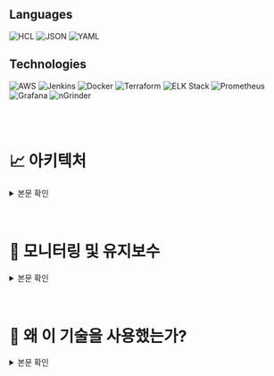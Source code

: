 

## **Languages**
    
![HCL](https://img.shields.io/badge/HCL-%235951CC?style=flat-square&logo=HashiCorp&logoColor=white)
![JSON](https://img.shields.io/badge/JSON-%23000000?style=flat-square&logo=json&logoColor=white)
![YAML](https://img.shields.io/badge/YAML-%23CB171E?style=flat-square&logo=yaml&logoColor=white)
    
## **Technologies**
    
![AWS](https://img.shields.io/badge/AWS-%23FF9900?style=flat-square&logo=amazonaws&logoColor=white)
![Jenkins](https://img.shields.io/badge/Jenkins-%23D24939?style=flat-square&logo=jenkins&logoColor=white)
![Docker](https://img.shields.io/badge/Docker-%230db7ed?style=flat-square&logo=docker&logoColor=white)
![Terraform](https://img.shields.io/badge/Terraform-%23623CE4?style=flat-square&logo=terraform&logoColor=white)
![ELK Stack](https://img.shields.io/badge/ELK-%23005571?style=flat-square&logo=elastic&logoColor=white)
![Prometheus](https://img.shields.io/badge/Prometheus-%23E6522C?style=flat-square&logo=prometheus&logoColor=white)
![Grafana](https://img.shields.io/badge/Grafana-%23F46800?style=flat-square&logo=grafana&logoColor=white)
![nGrinder](https://img.shields.io/badge/nGrinder-%234285F4?style=flat-square&logo=apache&logoColor=white)

<br>
<br>

# **📈 아키텍처**
<details>
  <summary>본문 확인</summary>
  <div markdown="1">
    
<img src="./images/Architecture.png">

- 단일 VPC 내에 퍼블릭/프라이빗 서브넷을 구성하고 NAT 인스턴스를 두어 보안과 확장성을 동시에 확보했습니다.
    - **퍼블릭 서브넷**: 프론트엔드 서버 및 NAT 인스턴스 배포.
    - **프라이빗 서브넷**: 백엔드, Jenkins, Redis, RDS 등 주요 서비스 배치.
    - **VPC 격리**: 퍼블릭/프라이빗 서브넷 분리로 외부 접근 차단.
    - **CORS 문제 해결:** 프론트엔드와 백엔드 간의 CORS 문제를 해결하기 위해, 프론트엔드의 ALB와 백엔드의 ALB에 각각 메인 도메인과 서브 도메인을 할당하여 동일 출처 정책을 만족시켰습니다. 이를 통해 클라이언트와 서버 간의 원활한 통신이 가능해졌습니다.
- **ECS**: 프론트엔드, 백엔드, AI 서비스를 컨테이너로 배포하며 ASG로 스케일 인/아웃 관리.
- **ALB**:
    - 프론트 ALB: Route 53을 통해 도메인 연결.
    - 백엔드 + AI ALB: 서브도메인으로 CORS 문제 해결.
- **CI/CD 파이프라인**: Jenkins에서 GitHub 푸시를 감지하여 Docker 이미지를 ECR에 업로드 후 ECS로 자동 배포.
- **모니터링 및 로그 관리**:
    - Prometheus와 Grafana로 메트릭 모니터링.
    - ELK 스택으로 로그 수집 및 시각화.

ECS와 ASG로 컨테이너를 배포 및 확장하며, ALB와 Route 53으로 도메인 연결과 CORS 문제를 해결했습니다. CI/CD로 배포를 자동화하고, Prometheus, Grafana, ELK 스택으로 모니터링과 로그 관리를 수행했습니다.


---
<details>
  <summary><b>구축한 AWS 환경의 주요 구성 요소</b></summary>
  <div markdown="1">

프로젝트의 요구사항을 충족하고 효율적인 클라우드 환경을 구축하기 위해 AWS 인프라를 다음과 같이 구성하였습니다. 주요 목표는 **무중단 배포**, **트래픽 분산**, **컨테이너 배포 자동화**, 그리고 **리소스 확장성과 효율성**을 확보하는 것이었습니다.

---

## 배포 환경

### **1. 무중단 배포**

- ECS - **Rolling Update** 
새로운 애플리케이션 버전을 배포할 때 기존 태스크를 점진적으로 교체하며, 서비스 중단 없이 애플리케이션 업데이트가 가능합니다.

### **3. 컨테이너 배포 자동화**

- **ECS(Elastic Container Service) / ECR(Elastic Container Registry)**
    - ECS의 **시작 템플릿**과 **유저데이터**를 활용해 Auto Scaling Group에서 생성된 인스턴스가 ECR의 이미지를 받아 자동으로 애플리케이션을 실행할 수 있도록 구성했습니다.

### **2. 트래픽 분산**

- **Application Load Balancer(ALB)**
    - 다수의 Auto Scaling Group에 트래픽을 분산시켰습니다.
    - ALB는 들어오는 요청을 라우팅하고, 각 애플리케이션 인스턴스의 상태를 모니터링하여 비정상 인스턴스를 자동으로 제외합니다.

---

### **4. Auto Scaling 및 태스크 확장 로직**

[링크](https://www.notion.so/read-me-161e56f62c3e8009b05eeb747c512e43?pvs=21)

### **5. 모니터링 및 로그 관리**

[링크](https://www.notion.so/read-me-161e56f62c3e8009b05eeb747c512e43?pvs=21)

### **6. 보안 강화**

- **AWS Systems Manager Parameter Store:**
    
    애플리케이션에서 사용하는 환경 변수와 민감한 데이터(예: 데이터베이스 접속 정보) 관리
    
    - ECS 태스크 정의의 containerDefinitions에서 **secrets**를 사용하여 민감한 값을 Parameter Store에서 직접 불러와 컨테이너의 환경 변수로 설정했습니다.
    - 이를 통해 민감한 데이터를 코드나 컨테이너 이미지에 포함하지 않고 안전하게 관리할 수 있었으며, 권한 관리와 감사 추적이 용이해졌습니다.
- **CORS 문제 해결:** 프론트엔드와 백엔드 간의 CORS 문제를 해결하기 위해, 프론트엔드의 ALB와 백엔드의 ALB에 각각 메인 도메인과 서브 도메인을 할당하여 동일 출처 정책을 만족시켰습니다. 이를 통해 클라이언트와 서버 간의 원활한 통신이 가능해졌습니다.

### **7. Jenkins를 활용한 CI/CD**

[링크](https://www.notion.so/read-me-161e56f62c3e8009b05eeb747c512e43?pvs=21)

---

위와 같은 아키텍처를 통해 프로젝트는 안정성과 확장성을 동시에 확보했습니다. 특히, ECS와 Auto Scaling Group을 연동하여 태스크 리소스가 부족할 경우 동적으로 인스턴스와 태스크를 추가할 수 있는 환경을 구축했습니다. 이를 통해 서비스의 무중단 배포와 트래픽 분산은 물론, 리소스 사용 효율성을 극대화할 수 있었습니다. AWS의 다양한 서비스 간 유기적인 연동으로 운영의 자동화와 효율성을 모두 달성하였습니다.

  </div>
</details>

---

  </div>
</details>
<br>
<br>

# **🔨 모니터링 및 유지보수**

<details>
  <summary>본문 확인</summary>
  <div markdown="1">
    
## Log Monitor

---

- aws frontend-alb, backend&ai-alb
    
    <img src="./images/Log_Monitor.png">
    
## Metric Monitor

- Spring Boot
    
    <img src="./images/Metric_Monitor_Spring.png">
    
- Docker cAdvisor container dashboard
    
    <img src="./images/Metric_Monitor_cAdvisor.png">
    

## Slack Alert

<img src="./images/Slack_Alert.png">

- ECS - Service 배포 Alert

<img src="./images/ECS_Service_Alert.png">

- Slack Alert - Jenkins health check

<img src="./images/Slack_Alert_health_check.png">

- slack alert - 컨테이너 리소스 사용량 알림

<img src="./images/Slack_Alert_Container.png">

  </div>
</details>
<br>
<br>

# **💎 왜 이 기술을 사용했는가?**

<details>
  <summary>본문 확인</summary>
  <div markdown="1">

    
### jenkins 사용 이유
    
<details>
  <summary>상세 내용</summary>
  <div markdown="1">
    
<img src="./images/Jenkins.png">

## Jenkins 사용 이유

프로젝트는 협업의 효율성을 극대화하기 위해 **GitHub Organization**을 활용하여 각 파트별 독립적인 레포지토리를 구성하고, CI/CD 자동화를 통해 개발 프로세스를 체계화하는 것을 목표로 삼았습니다. 이를 실현하기 위해 다음과 같은 이유로 Jenkins를 도구로 선정했습니다.
    
</div>
</details>

---
    
### terraform 사용 이유
    
<details>
  <summary>상세 내용</summary>
  <div markdown="1">
        
<img src="./images/Terraform.png">

## Terraform 사용 이유

AWS 기반의 인프라를 구축하며 우리 팀은 **일관성 유지**, **협업 효율성**, 그리고 **유지보수 편의성**을 최우선 과제로 삼았습니다.

하지만 콘솔을 통한 수작업 설정 방식은 오류 발생 가능성이 높고, 팀원이 실시간으로 작업 중인 수정 사항을 확인하기 어려운 한계가 있었습니다. 또한, 개발을 멈추는 시간 동안 불필요한 리소스를 계속 실행하면 비용이 낭비될 우려가 있었습니다. 이를 해결하기 위해 팀원 간의 협업을 강화하고, 인프라 관리를 체계화하며 비용 효율성을 높일 수 있는 코드 기반 도구인 Terraform을 도입하게 되었습니다.

---

Terraform 도입을 통해 팀은 인프라 관리의 체계화와 협업 효율성을 크게 향상시켰습니다. S3와 DynamoDB를 활용한 중앙 집중형 상태 관리는 작업 충돌을 방지하고 안정적인 협업 환경을 제공했습니다. 이를 통해 인프라 관리가 더욱 체계화되고, 팀의 협업과 운영 효율성이 전반적으로 개선되었습니다.
        
    
---

</div>
</details>

---
    
### ansible 대신 ecs 사용 이유
    
<details>
  <summary>상세 내용</summary>
  <div markdown="1">
        
# ECS 사용 이유

배포 자동화와 서비스 가용성을 유지하기 위해 AWS Autoscaling을 도입했습니다. 처음에는 Autoscaling으로 생성된 인스턴스에 컨테이너를 배포하고 실행하기 위해 Ansible을 사용했습니다. 하지만, 매번 새로 생성된 인스턴스에 컨테이너를 띄우는 작업이 반복적이고 관리 부담이 컸으며, 배포 중 서비스 중단 가능성을 완전히 방지하기 어려운 문제가 있었습니다.

---

## **Ansible에서 ECS로 전환한 이유**

### **1. Autoscaling과 컨테이너 배포의 보완**

Ansible을 사용해 Autoscaling으로 생성된 인스턴스에 컨테이너를 띄우는 과정을 자동화하려 했지만, 매번 새로운 인스턴스에 대해 추가적인 스크립트나 수작업이 필요했습니다. 반면 ECS는 **유저 데이터와 시작 템플릿**을 활용해 Autoscaling과 자연스럽게 통합되며, 인스턴스가 생성되자마자 필요한 컨테이너를 자동으로 배포하고 실행할 수 있었습니다. 이를 통해 반복 작업의 부담이 줄어들고 운영 효율이 향상되었습니다.

### **2. 상태 관리와 자동화의 향상**

ECS는 클러스터 내 태스크 상태를 지속적으로 모니터링하며, 비정상적인 컨테이너를 자동으로 복구합니다. 이러한 상태 관리 기능은 Ansible로는 수동 작업이 필요했던 부분을 자동화할 수 있어 서비스 안정성을 보장할 수 있었습니다.

### **3. AWS 서비스와의 통합**

ECS는 AWS의 다양한 서비스와 긴밀하게 연동됩니다. ECR과 통합해 컨테이너 이미지를 관리하며, CloudWatch를 활용해 컨테이너 상태와 리소스 사용량을 실시간으로 모니터링할 수 있었습니다. 이러한 통합 기능은 Ansible로는 추가적인 설정과 작업이 필요했던 부분을 자동으로 처리할 수 있도록 지원했습니다.

---

## **EKS vs ECS**

ECS를 사용하던 중 Kubernetes 기반의 복잡한 컨테이너 관리를 지원하는 EKS의 존재를 확인했지만, 우리 프로젝트는 대규모 프로젝트에 해당하지 않는다고 판단했습니다. 이에 따라 복잡한 설정과 추가적인 학습이 필요한 EKS 대신, AWS에 최적화되어 간단한 설정만으로 컨테이너를 관리할 수 있는 ECS를 선택하게 되었습니다.
        
    
---

</div>
</details>

---
    
### Pronmetheus & Grafana

<details>
  <summary>상세 내용</summary>
  <div markdown="1">
        
# **Prometheus & Grafana**

<img src="./images/Prometheus_Grafana.png">

---

## **Prometheus와 Grafana 선택 이유**

프로젝트 진행 중 서버가 자주 다운되거나 ECS 컨테이너가 배포 중단되는 문제가 발생했습니다. 컨테이너와 인스턴스에서 리소스를 과도하게 사용하는게 원인이었지만, 이를 실시간으로 감지하거나 정확히 분석할 수 없었고 리소스 사용 데이터를 제대로 확보하지 못해 문제 해결에 어려움이 생겼습니다. 이러한 이유로 운영 효율성과 비용 관리에 부정적인 영향이 생겨서 Prometheus & Grafana를 사용 했습니다

---

## **ECS 컨테이너 및 인스턴스 분석**

ASG로 배포된 인스턴스에 CAdvisor, Node Exporter를 설치해 메트릭을 수집 했습니다. Prometheus를 사용해 인스턴스의 리소스 사용량 데이터를 수집하고, Grafana를 통해 시각화하여 시스템 상태를 확인 했습니다. 특정 임계치를 초과하는 리소스 사용량이 감지되면 slack으로 알람을 보내 신속히 장애를 해결하고, 리소스 사용량을 최적화 하였습니다.

</div>
</details>        

---

### ELK
    
<details>
  <summary>상세 내용</summary>
  <div markdown="1">
        
<img src="./images/ELK.png">

---

## **ELK 8.x 설치**

프로젝트 진행 중 ELK Stack을 활용하여 서버 로그를 수집하고 모니터링하기 위해, Elastic Agent와 같은 새로운 기능이 포함된 최신 버전인 **8.x**를 설치했습니다.

### 문제점

기존 **Filebeat** 대신 **Elastic Agent**를 사용하면 로그 수집과 모니터링 작업을 단일 에이전트로 통합할 수 있었습니다. 하지만 Elastic Agent는 **JSON 형식**의 구조화된 로그 처리에 최적화되어 있었으며, 비구조화된 로그 처리에는 추가적인 전처리 작업이 필요했습니다.

---

## **ALB 로그 수집 문제**

1. **ALB 로그의 형식**
    - ALB의 로그는 **가공되지 않은 메시지 형태**로 S3 버킷에 저장됨.
    - Elastic Agent는 이러한 비구조적 로그를 직접 처리하기 어렵고, Elasticsearch에 적합한 형식으로 변환하기 위해 전처리 작업 필요.
2. **Logstash를 활용한 전처리**
    - Logstash를 사용해 S3에 저장된 ALB 로그를 수집.
    - 로그를 필요한 형태로 전처리(파싱 및 필터링)한 후 Elasticsearch로 전달.

---

## **로그 수집 및 전처리 과정**

1. **S3에서 ALB 로그 수집**
    - **Logstash**를 통해 S3 버킷에 저장된 ALB 로그를 읽어옴.
2. **로그 전처리**
    - Logstash의 **Grok 필터**를 사용해 ALB 로그를 파싱.
    - 로그 메시지에서 필요한 정보를 추출하고, Elasticsearch에 적합한 JSON 형식으로 변환.
3. **Elasticsearch로 전송**
    - 전처리된 로그 데이터를 Elasticsearch로 전달해 저장 및 검색 가능하게 만듦.

---

## **결론**

ELK 8.x를 설치하며 Elastic Agent 도입을 검토했지만, 비구조화된 로그의 전처리가 필요한 상황에서는 Logstash를 활용하는 것이 적합했습니다. Logstash를 사용해 S3에 저장된 ALB 로그를 수집하고 전처리 과정을 거쳐 Elasticsearch로 전달했으며, 이를 통해 비구조화된 ALB 로그를 효과적으로 처리하고 ELK의 모니터링 기능을 최대한 활용할 수 있었습니다.

</div>
</details>

  </div>
</details>